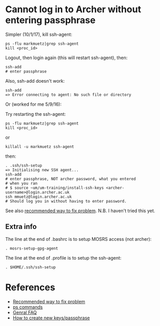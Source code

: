 Cannot log in to Archer without entering passphrase
===================================================

Simpler (10/1/17), kill ssh-agent:

    ps -flu markmuetz|grep ssh-agent
    kill <proc_id> 

Logout, then login again (this will restart ssh-agent), then:

    ssh-add
    # enter passphrase

Also, ssh-add doesn't work: 

    ssh-add
    => Error connecting to agent: No such file or directory

Or (worked for me 5/9/16):

Try restarting the ssh-agent:

    ps -flu markmuetz|grep ssh-agent
    kill <proc_id> 

or 

    killall -u markmuetz ssh-agent

then:
    
    . .ssh/ssh-setup
    => Initialising new SSH agent...
    ssh-add
    # enter passphrase, NOT archer password, what you entered
    # when you ran 
    # $ source ~um/um-training/install-ssh-keys <archer-username>@login.archer.ac.uk
    ssh mmuetz@login.archer.ac.uk
    # Should log you in without having to enter password.

See also [recommended way to fix problem](http://cms.ncas.ac.uk/wiki/FAQ_T4_F5). N.B.
I haven't tried this yet.


Extra info
----------

The line at the end of .bashrc is to setup MOSRS access (not archer):

    . mosrs-setup-gpg-agent

The line at the end of .profile is to setup the ssh-agent:

    . $HOME/.ssh/ssh-setup

References
==========

* [Recommended way to fix problem](http://cms.ncas.ac.uk/wiki/FAQ_T4_F5)
* [ps commands](http://cms.ncas.ac.uk/wiki/FAQ_T4_F17)
* [Genral FAQ](http://cms.ncas.ac.uk/wiki/FAQ)
* [How to create new keys/passphrase](http://cms.ncas.ac.uk/wiki/ArcherSshAgent)
